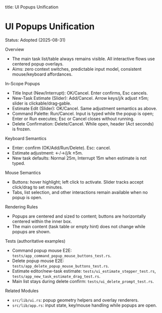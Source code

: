title: UI Popups Unification

# UI Popups Unification

Status: Adopted (2025-08-31)

Overview
- The main task list/table always remains visible. All interactive flows use centered popup overlays.
- Aims: zero context switches, predictable input model, consistent mouse/keyboard affordances.

In-Scope Popups
- Title Input (New/Interrupt): OK/Cancel. Enter confirms, Esc cancels.
- New-Task Estimate (Slider): Add/Cancel. Arrow keys/j/k adjust ±5m; slider is clickable/drag‑gable.
- Estimate Edit (Slider): OK/Cancel. Same adjustment semantics as above.
- Command Palette: Run/Cancel. Input is typed while the popup is open; Enter or Run executes; Esc or Cancel closes without running.
- Delete Confirmation: Delete/Cancel. While open, header (Act seconds) is frozen.

Keyboard Semantics
- Enter: confirm (OK/Add/Run/Delete). Esc: cancel.
- Estimate adjustment: ←/→/j/k ±5m.
- New task defaults: Normal 25m, Interrupt 15m when estimate is not typed.

Mouse Semantics
- Buttons: hover highlight; left click to activate. Slider tracks accept click/drag to set minutes.
- Tabs, list selection, and other interactions remain available when no popup is open.

Rendering Rules
- Popups are centered and sized to content; buttons are horizontally centered within the inner box.
- The main content (task table or empty hint) does not change while popups are shown.

Tests (authoritative examples)
- Command popup mouse E2E: `tests/app_command_popup_mouse_buttons_test.rs`.
- Delete popup mouse E2E: `tests/app_delete_popup_mouse_buttons_test.rs`.
- Estimate editor/new-task estimate: `tests/ui_estimate_stepper_test.rs`, `tests/app_new_task_estimate_drag_test.rs`.
- Main list stays during delete confirm: `tests/ui_delete_prompt_test.rs`.

Related Modules
- `src/lib/ui.rs`: popup geometry helpers and overlay renderers.
- `src/lib/app.rs`: input state, key/mouse handling while popups are open.

